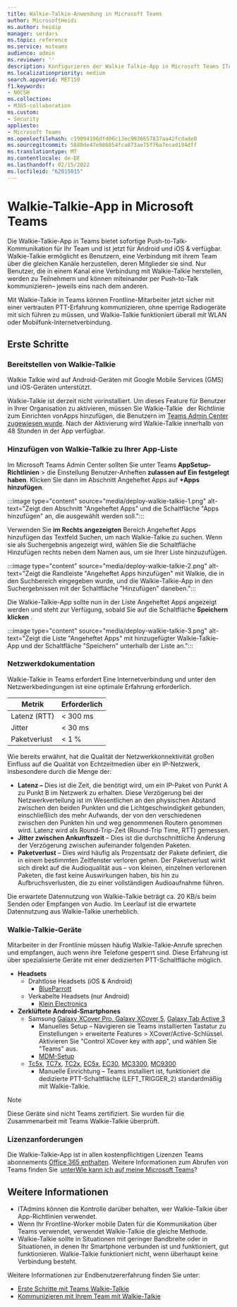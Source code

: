 ```yaml
---
title: Walkie-Talkie-Anwendung in Microsoft Teams
author: MicrosoftHeidi
ms.author: heidip
manager: serdars
ms.topic: reference
ms.service: msteams
audience: admin
ms.reviewer: ''
description: Konfigurieren der Walkie Talkie-App in Microsoft Teams ITAdmin.
ms.localizationpriority: medium
search.appverid: MET150
f1.keywords:
- NOCSH
ms.collection:
- M365-collaboration
ms.custom:
- Security
appliesto:
- Microsoft Teams
ms.openlocfilehash: c19894106dfd06c13ec9936657837aa42fcdade0
ms.sourcegitcommit: 5880de47e986854fca873ae75f76a7ecad194dff
ms.translationtype: MT
ms.contentlocale: de-DE
ms.lasthandoff: 02/15/2022
ms.locfileid: "62015015"
---
```

# <a name="walkie-talkie-app-in-microsoft-teams"></a>Walkie-Talkie-App in Microsoft Teams

Die Walkie-Talkie-App in Teams bietet sofortige Push-to-Talk-Kommunikation für Ihr Team und ist jetzt für Android und iOS & verfügbar. Walkie-Talkie ermöglicht es Benutzern, eine Verbindung mit ihrem Team über die gleichen Kanäle herzustellen, deren Mitglieder sie sind. Nur Benutzer, die in einem Kanal eine Verbindung mit Walkie-Talkie herstellen, werden zu Teilnehmern und können miteinander per Push-to-Talk kommunizieren– jeweils eins nach dem anderen.

Mit Walkie-Talkie in Teams können Frontline-Mitarbeiter jetzt sicher mit einer vertrauten PTT-Erfahrung kommunizieren, ohne sperrige Radiogeräte mit sich führen zu müssen, und Walkie-Talkie funktioniert überall mit WLAN oder Mobilfunk-Internetverbindung.

## <a name="getting-started"></a>Erste Schritte

### <a name="deploying-walkie-talkie"></a>Bereitstellen von Walkie-Talkie

Walkie Talkie wird auf Android-Geräten mit Google Mobile Services (GMS) und iOS-Geräten unterstützt. 

Walkie-Talkie ist derzeit nicht vorinstalliert. Um dieses Feature für Benutzer in Ihrer Organisation zu aktivieren, müssen Sie Walkie-Talkie [](teams-app-setup-policies.md)  der Richtlinie zum Einrichten vonApps hinzufügen, die Benutzern im [Teams Admin Center zugewiesen wurde](https://admin.teams.microsoft.com/). Nach der Aktivierung wird Walkie-Talkie innerhalb von 48 Stunden in der App verfügbar.

### <a name="adding-walkie-talkie-to-your-app-list"></a>Hinzufügen von Walkie-Talkie zu Ihrer App-Liste

Im Microsoft Teams Admin Center sollten Sie unter Teams **AppSetup-Richtlinien** >  die Einstellung Benutzer-Anheften **zulassen auf** **Ein festgelegt haben**. Klicken Sie dann im Abschnitt Angeheftet Apps auf **+Apps hinzufügen**.

:::image type="content" source="media/deploy-walkie-talkie-1.png" alt-text="Zeigt den Abschnitt "Angeheftet Apps" und die Schaltfläche "Apps hinzufügen" an, die ausgewählt werden soll.":::

Verwenden Sie **im Rechts angezeigten** Bereich Angeheftet Apps hinzufügen das Textfeld Suchen,  um nach Walkie-Talkie zu suchen. Wenn sie als Suchergebnis angezeigt wird, wählen Sie die  Schaltfläche Hinzufügen rechts neben dem Namen aus, um sie Ihrer Liste hinzuzufügen.

:::image type="content" source="media/deploy-walkie-talkie-2.png" alt-text="Zeigt die Randleiste "Angeheftet Apps hinzufügen" mit Walkie, die in den Suchbereich eingegeben wurde, und die Walkie-Talkie-App in den Suchergebnissen mit der Schaltfläche "Hinzufügen" daneben.":::

Die Walkie-Talkie-App sollte nun in der Liste Angeheftet Apps angezeigt werden und steht zur Verfügung, sobald Sie auf die Schaltfläche **Speichern klicken** .

:::image type="content" source="media/deploy-walkie-talkie-3.png" alt-text="Zeigt die Liste "Angeheftet Apps" mit hinzugefügter Walkie-Talkie-App und der Schaltfläche "Speichern" unterhalb der Liste an.":::

### <a name="network-documentation"></a>Netzwerkdokumentation

Walkie-Talkie in Teams erfordert Eine Internetverbindung und unter den Netzwerkbedingungen ist eine optimale Erfahrung erforderlich.

|Metrik | Erforderlich |
|---|---|
|Latenz (RTT) | < 300 ms |
|Jitter |< 30 ms |
|Paketverlust |< 1 % |

Wie bereits erwähnt, hat die Qualität der Netzwerkkonnektivität großen Einfluss auf die Qualität von Echtzeitmedien über ein IP-Netzwerk, insbesondere durch die Menge der:

- **Latenz –** Dies ist die Zeit, die benötigt wird, um ein IP-Paket von Punkt A zu Punkt B im Netzwerk zu erhalten. Diese Verzögerung bei der Netzwerkverteilung ist im Wesentlichen an den physischen Abstand zwischen den beiden Punkten und die Lichtgeschwindigkeit gebunden, einschließlich des mehr Aufwands, der von den verschiedenen zwischen den Punkten hin und weg genommenen Routern genommen wird. Latenz wird als Round-Trip-Zeit (Round-Trip Time, RTT) gemessen.
- **Jitter zwischen Ankunftszeit** – Dies ist die durchschnittliche Änderung der Verzögerung zwischen aufeinander folgenden Paketen.
- **Paketverlust** – Dies wird häufig als Prozentsatz der Pakete definiert, die in einem bestimmten Zeitfenster verloren gehen. Der Paketverlust wirkt sich direkt auf die Audioqualität aus – von kleinen, einzelnen verlorenen Paketen, die fast keine Auswirkungen haben, bis hin zu Aufbruchsverlusten, die zu einer vollständigen Audioaufnahme führen.

Die erwartete Datennutzung von Walkie-Talkie beträgt ca. 20 KB/s beim Senden oder Empfangen von Audio. Im Leerlauf ist die erwartete Datennutzung aus Walkie-Talkie unerheblich.

### <a name="walkie-talkie-devices"></a>Walkie-Talkie-Geräte

Mitarbeiter in der Frontlinie müssen häufig Walkie-Talkie-Anrufe sprechen und empfangen, auch wenn ihre Telefone gesperrt sind. Diese Erfahrung ist über spezialisierte Geräte mit einer dedizierten PTT-Schaltfläche möglich.

- **Headsets**
  - Drahtlose Headsets (iOS & Android)
    - [BlueParrott](https://www.blueparrott.com/microsoft-teams-walkie-talkie)
  - Verkabelte Headsets (nur Android)
    - [Klein Electronics](https://www.kleinelectronics.com/poc-accessories/mtwt/)
- **Zerklüftete Android-Smartphones**
  - Samsung [Galaxy XCover Pro](https://www.samsung.com/us/business/products/mobile/phones/galaxy-xcover-pro/)[, Galaxy XCover 5](https://www.samsung.com/de/smartphones/others/galaxy-xcover-5-black-64gb-sm-g525fzkdeeb/buy), [Galaxy Tab Active 3](https://www.samsung.com/us/business/tablets/galaxy-tab-active/buy/)
    - Manuelles Setup – Navigieren sie Teams installierten Tastatur zu Einstellungen > erweiterte Features > XCover/Active-Schlüssel. Aktivieren Sie "Control XCover key with app", und wählen Sie "Teams" aus.
    - [MDM-Setup](https://docs.samsungknox.com/admin/knox-service-plugin/intune-teams.htm)
  - [Tc5x](https://www.zebra.com/us/en/products/mobile-computers/handheld/tc52-tc57-series-touch-computer.html), [TC7x](https://www.zebra.com/us/en/products/mobile-computers/handheld/tc72-tc77-series-touch-computer.html), [TC2x](https://www.zebra.com/us/en/products/mobile-computers/handheld/tc21-tc26.html), [EC5x](https://www.zebra.com/us/en/products/mobile-computers/handheld/ec50-ec55.html), [EC30](https://www.zebra.com/us/en/products/mobile-computers/handheld/ec30.html), [MC3300](https://www.zebra.com/us/en/products/mobile-computers/handheld/mc3300.html), [MC9300](https://www.zebra.com/us/en/products/mobile-computers/handheld/mc9300.html) 
    - Manuelle Einrichtung – Teams installiert ist, funktioniert die dedizierte PTT-Schaltfläche (LEFT_TRIGGER_2) standardmäßig mit Walkie-Talkie.
    
> [!NOTE]
> Diese Geräte sind nicht Teams zertifiziert. Sie wurden für die Zusammenarbeit mit Teams Walkie-Talkie überprüft.

### <a name="license-requirements"></a>Lizenzanforderungen

Die Walkie-Talkie-App ist in allen kostenpflichtigen Lizenzen Teams abonnements [Office 365 enthalten](/office365/servicedescriptions/teams-service-description). Weitere Informationen zum Abrufen von Teams finden Sie  [unterWie kann ich auf meine Microsoft Teams](https://support.office.com/article/fc7f1634-abd3-4f26-a597-9df16e4ca65b)?

## <a name="further-information"></a>Weitere Informationen

- ITAdmins können die Kontrolle darüber behalten, wer Walkie-Talkie über App-Richtlinien verwendet.
- Wenn Ihr Frontline-Worker mobile Daten für die Kommunikation über Teams verwendet, verwendet Walkie-Talkie die gleiche Methode.
- Walkie-Talkie sollte in Situationen mit geringer Bandbreite oder in Situationen, in denen Ihr Smartphone verbunden ist und funktioniert, gut funktionieren. Walkie-Talkie funktioniert nicht, wenn überhaupt keine Verbindung besteht.

Weitere Informationen zur Endbenutzererfahrung finden Sie unter:

- [Erste Schritte mit Teams Walkie-Talkie](https://support.microsoft.com/office/get-started-with-teams-walkie-talkie-25bdc3d5-bbb2-41b7-89bf-650fae0c8e0c)
- [Kommunizieren mit Ihrem Team mit Walkie-Talkie](https://support.microsoft.com/office/communicate-with-your-team-in-walkie-talkie-e4342550-5516-4451-b9ec-93166b60f8a4)
